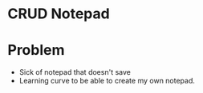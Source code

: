 # CRUD Notepad

# Problem
- Sick of notepad that doesn't save 
- Learning curve to be able to create my own notepad.
 